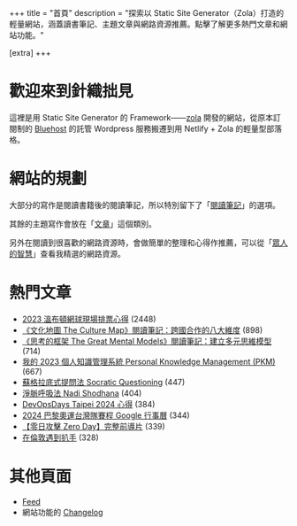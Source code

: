 +++
title = "首頁"
description = "探索以 Static Site Generator（Zola）打造的輕量網站，涵蓋讀書筆記、主題文章與網路資源推薦。點擊了解更多熱門文章和網站功能。"

[extra]
+++

# 歡迎來到針織拙見

這裡是用 Static Site Generator 的 Framework——[zola](https://www.getzola.org/documentation/getting-started/overview/) 開發的網站，從原本訂閱制的 [Bluehost](https://www.bluehost.com/) 的託管 Wordpress 服務搬遷到用 Netlify + Zola 的輕量型部落格。

# 網站的規劃

大部分的寫作是閱讀書籍後的閱讀筆記，所以特別留下了「[閱讀筆記](reading-notes/)」的選項。

其餘的主題寫作會放在「[文章](blog/)」這個類別。

另外在閱讀到很喜歡的網路資源時，會做簡單的整理和心得作推薦，可以從「[眾人的智慧](wistom/)」查看我精選的網路資源。

# 熱門文章
* [2023 溫布頓網球現場排票心得](/blog/2023-wimbledon-tennis/) <span class="view-count">(2448)</span>
* [《文化地圖 The Culture Map》閱讀筆記：跨國合作的八大維度](/reading-notes/the-culture-map/) <span class="view-count">(898)</span>
* [《思考的框架 The Great Mental Models》閱讀筆記：建立多元思維模型](/reading-notes/the-great-mental-models/) <span class="view-count">(714)</span>
* [我的 2023 個人知識管理系統 Personal Knowledge Management (PKM)](/blog/2023-personal-knowledge-management/) <span class="view-count">(667)</span>
* [蘇格拉底式提問法 Socratic Questioning](/wisdom/methods/socratic-questioning/) <span class="view-count">(447)</span>
* [淨脈呼吸法 Nadi Shodhana](/wisdom/methods/nadi-shodhana/) <span class="view-count">(404)</span>
* [DevOpsDays Taipei 2024 心得](/blog/2024-devopsdays-taipei/) <span class="view-count">(384)</span>
* [2024 巴黎奧運台灣隊賽程 Google 行事曆](/blog/2024-olympics-taiwan-calendar/) <span class="view-count">(344)</span>
* [【零日攻擊 Zero Day】完整前導片](/wisdom/videos/zero-day-trailer/) <span class="view-count">(339)</span>
* [在倫敦遇到扒手](/blog/london-pickpocketing/) <span class="view-count">(328)</span>


# 其他頁面
* [Feed](/atom.xml)
* 網站功能的 [Changelog](@/changelog/index.md)
